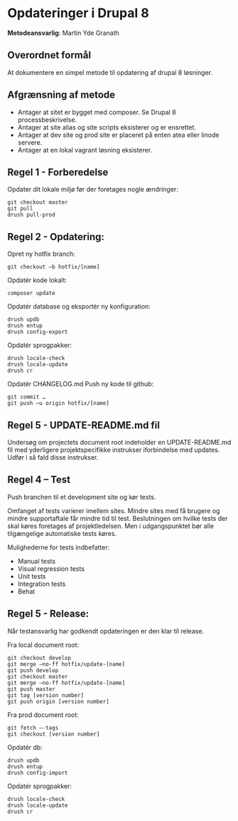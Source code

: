 # Opdateringer i Drupal 8

**Metodeansvarlig**: Martin Yde Granath

## Overordnet formål
At dokumentere en simpel metode til opdatering af drupal 8 løsninger.

## Afgrænsning af metode
* Antager at sitet er bygget med composer. Se Drupal 8 processbeskrivelse.
* Antager at site alias og site scripts eksisterer og er ensrettet.
* Antager at dev site og prod site er placeret på enten atea eller linode servere.
* Antager at en lokal vagrant løsning eksisterer.


## Regel 1 - Forberedelse
Opdater dit lokale miljø før der foretages nogle ændringer:
```
git checkout master
git pull
drush pull-prod
```

## Regel 2 - Opdatering:
Opret ny hotfix branch:

    git checkout –b hotfix/[name]

Opdatér kode lokalt:

    composer update

Opdatér database og eksportér ny konfiguration:
```
drush updb
drush entup
drush config-export
```

Opdatér sprogpakker:

```
drush locale-check
drush locale-update
drush cr
```

Opdatér CHANGELOG.md
Push ny kode til github:
```
git commit …
git push –u origin hotfix/[name]
```

## Regel 5 - UPDATE-README.md fil
Undersøg om projectets document root indeholder en UPDATE-README.md fil med yderligere projektspecifikke instrukser iforbindelse med updates. Udfør i så fald disse instrukser.

## Regel 4 – Test
Push branchen til et development site og kør tests.

Omfanget af tests varierer imellem sites. Mindre sites med få brugere og mindre supportaftale får mindre tid til test.
Beslutningen om hvilke tests der skal køres foretages af projektledelsen. Men i udgangspunktet bør alle tilgængelige automatiske tests køres.

Mulighederne for tests indbefatter:
* Manual tests
* Visual regression tests
* Unit tests
* Integration tests
* Behat

## Regel 5 - Release:
Når testansvarlig har godkendt opdateringen er den klar til release.

Fra local document root:
```
git checkout develop
git merge –no-ff hotfix/update-[name]
git push develop
git checkout master
git merge –no-ff hotfix/update-[name]
git push master
git tag [version number]
git push origin [version number]
```

Fra prod document root:
```
git fetch –-tags
git checkout [version number]
```

Opdatér db:
```
drush updb
drush entup
drush config-import
```
Opdatér sprogpakker:
```
drush locale-check
drush locale-update
drush cr
```